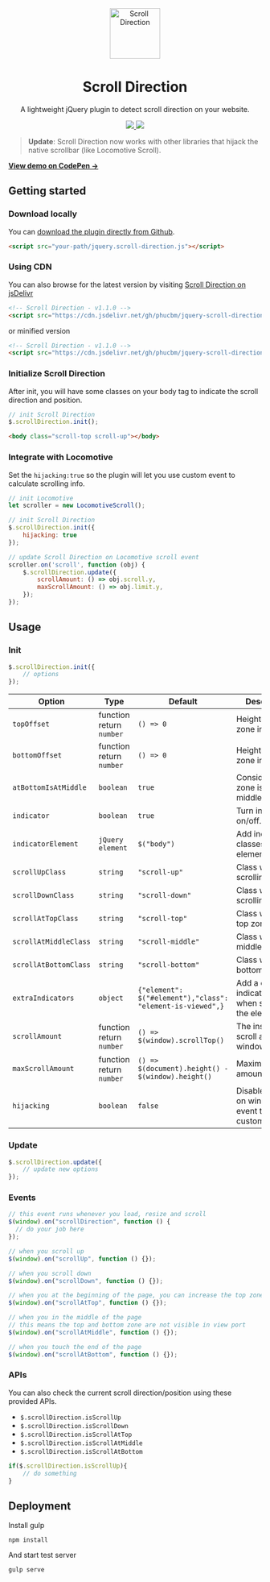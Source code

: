 <div align="center">
 <img width="100px" src="https://raw.githubusercontent.com/phucbm/scroll-direction/main/logo.svg" align="center" alt="Scroll Direction" />
 <h1 align="center">Scroll Direction</h1>
 <p align="center">A lightweight jQuery plugin to detect scroll direction on your website. </p>
</div>

<div align="center">
   <a href="https://jekyllrb.com/">
   <img src="https://img.shields.io/badge/Stable-v1.1.0-0088ff">
   </a>
    <a href="https://www.jsdelivr.com/package/gh/phucbm/jquery-scroll-direction-plugin">
   <img src="https://data.jsdelivr.com/v1/package/gh/phucbm/jquery-scroll-direction-plugin/badge">
   </a>
 </div>

> **Update**: Scroll Direction now works with other libraries that hijack the native scrollbar (like Locomotive Scroll).

**[View demo on CodePen &rarr;](https://codepen.io/phucbui/pen/yLaeqBw)**

## Getting started

### Download locally

You can [download the plugin directly from Github](https://raw.githubusercontent.com/phucbm/jquery-scroll-direction-plugin/main/jquery.scroll-direction.js).

```html
<script src="your-path/jquery.scroll-direction.js"></script>
```

### Using CDN

You can also browse for the latest version by visiting [Scroll Direction on jsDelivr](https://cdn.jsdelivr.net/gh/phucbm/jquery-scroll-direction-plugin/)

```html
<!-- Scroll Direction - v1.1.0 -->
<script src="https://cdn.jsdelivr.net/gh/phucbm/jquery-scroll-direction-plugin@1.1.0/jquery.scroll-direction.js"></script>
```

or minified version

```html
<!-- Scroll Direction - v1.1.0 -->
<script src="https://cdn.jsdelivr.net/gh/phucbm/jquery-scroll-direction-plugin@1.1.0/jquery.scroll-direction.min.js"></script>
```

### Initialize Scroll Direction

After init, you will have some classes on your body tag to indicate the scroll direction and position.

```js
// init Scroll Direction
$.scrollDirection.init();
```

```html
<body class="scroll-top scroll-up"></body>
```

### Integrate with Locomotive

Set the `hijacking:true` so the plugin will let you use custom event to calculate scrolling info.

```js
// init Locomotive
let scroller = new LocomotiveScroll();

// init Scroll Direction
$.scrollDirection.init({
    hijacking: true
});

// update Scroll Direction on Locomotive scroll event
scroller.on('scroll', function (obj) {
    $.scrollDirection.update({
        scrollAmount: () => obj.scroll.y,
        maxScrollAmount: () => obj.limit.y,
    });
});
```

## Usage

### Init

```js
$.scrollDirection.init({
    // options
});
```

|Option|Type|Default|Description|
|---|---|---|---|
|`topOffset`|function return `number`|`() => 0`|Height of top zone in pixel.|
|`bottomOffset`|function return `number`|`() => 0`|Height of bottom zone in pixel.|
|`atBottomIsAtMiddle`|`boolean`|`true`|Consider bottom zone is also middle zone.|
|`indicator`|`boolean`|`true`|Turn indicator on/off.|
|`indicatorElement`|`jQuery element`|`$("body")`|Add indicator classes to this element.|
|`scrollUpClass`|`string`|`"scroll-up"`|Class when scrolling up.|
|`scrollDownClass`|`string`|`"scroll-down"`|Class when scrolling down.|
|`scrollAtTopClass`|`string`|`"scroll-top"`|Class when at top zone.|
|`scrollAtMiddleClass`|`string`|`"scroll-middle"`|Class when at middle zone.|
|`scrollAtBottomClass`|`string`|`"scroll-bottom"`|Class when at bottom zone.|
|`extraIndicators`|`object`|`{"element": $("#element"),"class": "element-is-viewed",}`|Add a class to indicatorElement when scroll pass the element|
|`scrollAmount`|function return `number`|`() => $(window).scrollTop()`|The instance scroll amount of window.|
|`maxScrollAmount`|function return `number`|`() => $(document).height() - $(window).height()`|Maximum scroll amount.|
|`hijacking`|`boolean`|`false`|Disable update on window scroll event to use custom event.|

### Update

```js
$.scrollDirection.update({
    // update new options
});
```

### Events

```js
// this event runs whenever you load, resize and scroll
$(window).on("scrollDirection", function () {
  // do your job here
});

// when you scroll up
$(window).on("scrollUp", function () {});

// when you scroll down
$(window).on("scrollDown", function () {});

// when you at the beginning of the page, you can increase the top zone using topOffset
$(window).on("scrollAtTop", function () {});

// when you in the middle of the page 
// this means the top and bottom zone are not visible in view port
$(window).on("scrollAtMiddle", function () {});

// when you touch the end of the page
$(window).on("scrollAtBottom", function () {});
```

### APIs

You can also check the current scroll direction/position using these provided APIs.

- `$.scrollDirection.isScrollUp`
- `$.scrollDirection.isScrollDown`
- `$.scrollDirection.isScrollAtTop`
- `$.scrollDirection.isScrollAtMiddle`
- `$.scrollDirection.isScrollAtBottom`

```js
if($.scrollDirection.isScrollUp){
    // do something
}
```

## Deployment

Install gulp

```shell
npm install
```

And start test server

```shell
gulp serve
```
